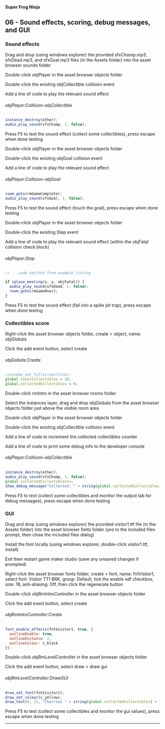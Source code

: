 #### Super Frog Ninja

## 06 - Sound effects, scoring, debug messages, and GUI

### Sound effects

Drag and drop (using windows explorer) the provided sfxChomp.mp3, sfxDead.mp3, and sfxGoal.mp3 files (in the Assets folder) into the asset browser sounds folder

Double-click objPlayer in the asset browser objects folder

Double-click the existing objCollectible collision event

Add a line of code to play the relevant sound effect

###### objPlayer:Collision-objCollectible
```javascript
instance_destroy(other);
audio_play_sound(sfxChomp, 1, false);
```

Press F5 to test the sound effect (collect some collectibles), press escape when done testing

Double-click objPlayer in the asset browser objects folder

Double-click the existing objGoal collision event

Add a line of code to play the relevant sound effect

###### objPlayer:Collision-objGoal
```javascript
room_goto(rmGameComplete);
audio_play_sound(sfxGoal, 1, false);
```

Press F5 to test the sound effect (touch the goal), press escape when done testing

Double-click objPlayer in the asset browser objects folder

Double-click the existing Step event

Add a line of code to play the relevant sound effect (within the objFatal collision check block)

###### objPlayer:Step
```javascript
// ...code omitted from example listing

if (place_meeting(x, y, objFatal)) {
  audio_play_sound(sfxDead, 1, false);
  room_goto(rmGameOver);
}
```

Press F5 to test the sound effect (fall into a spike pit trap), press escape when done testing

### Collectibles score

Right-click the asset browser objects folder, create > object, name: objGlobals

Click the add event button, select create

###### objGobals:Create
```javascript
//window_set_fullscreen(true);
global.totalCollectibles = 30;
global.collectedCollectibles = 0;
```

Double-click rmIntro in the asset browser rooms folder

Select the Instances layer, drag and drop objGlobals from the asset browser objects folder just above the visible room area

Double-click objPlayer in the asset browser objects folder

Double-click the existing objCollectible collision event

Add a line of code to increment the collected collectibles counter

Add a line of code to print some debug info to the developer console

###### objPlayer:Collision-objCollectible
```javascript
instance_destroy(other);
audio_play_sound(sfxChomp, 1, false);
global.collectedCollectibles++;
show_debug_message("Collected: " + string(global.collectedCollectibles));
```

Press F5 to test (collect some collectibles and monitor the output tab for debug messages), press escape when done testing

### GUI

Drag and drop (using windows explorer) the provided visitor1.ttf file (in the Assets folder) into the asset browser fonts folder (yes to the included files prompt, then close the included files dialog)

Install the font locally (using windows explorer, double-click visitor1.ttf, install)

Exit then restart game maker studio (save any unsaved changes if prompted)

Right-click the asset browser fonts folder, create > font, name: fntVisitor1, select font: Visitor TT1 BRK, group: Default, tick the enable sdf checkbox, size: 18, anti-aliasing: Off, then click the regenerate button

Double-click objRmIntroController in the asset browser objects folder

Click the add event button, select create

###### objRmIntroController:Create
```javascript
font_enable_effects(fntVisitor1, true, {
  outlineEnable: true,
  outlineDistance: 2,
  outlineColour: c_black
});
```

Double-click objRmLevelController in the asset browser objects folder

Click the add event button, select draw > draw gui

###### objRmLevelController:DrawGUI
```javascript
draw_set_font(fntVisitor1);
draw_set_colour(c_yellow);
draw_text(4, 21, "Cherries " + string(global.collectedCollectibles) + "/" + string(global.totalCollectibles));
```

Press F5 to test (collect some collectibles and monitor the gui values), press escape when done testing

-----
